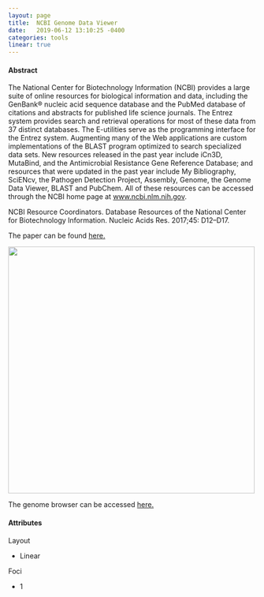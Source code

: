 ```yaml
---
layout: page
title:  NCBI Genome Data Viewer
date:   2019-06-12 13:10:25 -0400
categories: tools
linear: true
---
```


<h4>Abstract</h4>

The National Center for Biotechnology Information (NCBI) provides a large suite of online resources for biological information and data, including the GenBank® nucleic acid sequence database and the PubMed database of citations and abstracts for published life science journals. The Entrez system provides search and retrieval operations for most of these data from 37 distinct databases. The E-utilities serve as the programming interface for the Entrez system. Augmenting many of the Web applications are custom implementations of the BLAST program optimized to search specialized data sets. New resources released in the past year include iCn3D, MutaBind, and the Antimicrobial Resistance Gene Reference Database; and resources that were updated in the past year include My Bibliography, SciENcv, the Pathogen Detection Project, Assembly, Genome, the Genome Data Viewer, BLAST and PubChem. All of these resources can be accessed through the NCBI home page at www.ncbi.nlm.nih.gov.

NCBI Resource Coordinators. Database Resources of the National Center for Biotechnology Information. Nucleic Acids Res. 2017;45: D12–D17.

The paper can be found [here.][paper]

<kbd><img src = "../../../../assets/ncbi-genome-viewer.jpeg" width="500">

The genome browser can be accessed [here.][browser]

[paper]: https://doi.org/10.1093/nar/gkw1071
[browser]: https://www.ncbi.nlm.nih.gov/genome/gdv/

<h4>Attributes</h4>

Layout
  - Linear

Foci
  - 1
